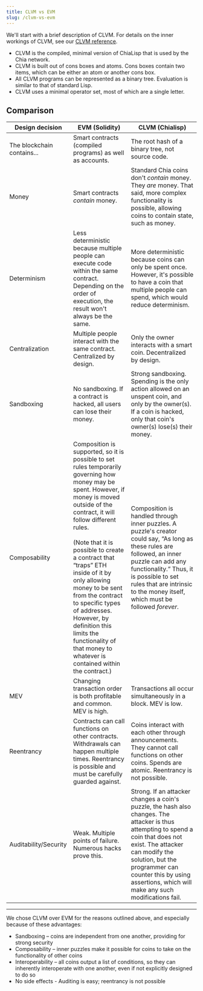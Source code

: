 ```yaml
---
title: CLVM vs EVM
slug: /clvm-vs-evm
---
```


We'll start with a brief description of CLVM. For details on the inner workings of CLVM, see our [CLVM reference](https://chialisp.com/clvm "CLVM reference on chialisp.com").

- CLVM is the compiled, minimal version of ChiaLisp that is used by the Chia network.
- CLVM is built out of cons boxes and atoms. Cons boxes contain two items, which can be either an atom or another cons box.
- All CLVM programs can be represented as a binary tree. Evaluation is similar to that of standard Lisp.
- CLVM uses a minimal operator set, most of which are a single letter.

## Comparison

| Design decision            | EVM (Solidity)                                                                                                                                                                                                                                                                                                                                                                                                                                                                          | CLVM (Chialisp)                                                                                                                                                                                                                                                                         |
| -------------------------- | --------------------------------------------------------------------------------------------------------------------------------------------------------------------------------------------------------------------------------------------------------------------------------------------------------------------------------------------------------------------------------------------------------------------------------------------------------------------------------------- | --------------------------------------------------------------------------------------------------------------------------------------------------------------------------------------------------------------------------------------------------------------------------------------- |
| The blockchain contains... | Smart contracts (compiled programs) as well as accounts.                                                                                                                                                                                                                                                                                                                                                                                                                                | The root hash of a binary tree, not source code.                                                                                                                                                                                                                                        |
| Money                      | Smart contracts _contain_ money.                                                                                                                                                                                                                                                                                                                                                                                                                                                        | Standard Chia coins don't _contain_ money. They _are_ money. That said, more complex functionality is possible, allowing coins to contain state, such as money.                                                                                                                         |
| Determinism                | Less deterministic because multiple people can execute code within the same contract. Depending on the order of execution, the result won't always be the same.                                                                                                                                                                                                                                                                                                                         | More deterministic because coins can only be spent once. However, it's possible to have a coin that multiple people can spend, which would reduce determinism.                                                                                                                          |
| Centralization             | Multiple people interact with the same contract. Centralized by design.                                                                                                                                                                                                                                                                                                                                                                                                                 | Only the owner interacts with a smart coin. Decentralized by design.                                                                                                                                                                                                                    |
| Sandboxing                 | No sandboxing. If a contract is hacked, all users can lose their money.                                                                                                                                                                                                                                                                                                                                                                                                                 | Strong sandboxing. Spending is the only action allowed on an unspent coin, and only by the owner(s). If a coin is hacked, only that coin's owner(s) lose(s) their money.                                                                                                                |
| Composability              | Composition is supported, so it is possible to set rules temporarily governing how money may be spent. However, if money is moved outside of the contract, it will follow different rules.<br/><br/> (Note that it is possible to create a contract that “traps” ETH inside of it by only allowing money to be sent from the contract to specific types of addresses. However, by definition this limits the functionality of that money to whatever is contained within the contract.) | Composition is handled through inner puzzles. A puzzle's creator could say, “As long as these rules are followed, an inner puzzle can add any functionality.” Thus, it is possible to set rules that are intrinsic to the money itself, which must be followed _forever_.               |
| MEV                        | Changing transaction order is both profitable and common. MEV is high.                                                                                                                                                                                                                                                                                                                                                                                                                  | Transactions all occur simultaneously in a block. MEV is low.                                                                                                                                                                                                                           |
| Reentrancy                 | Contracts can call functions on other contracts. Withdrawals can happen multiple times. Reentrancy is possible and must be carefully guarded against.                                                                                                                                                                                                                                                                                                                                   | Coins interact with each other through announcements. They cannot call functions on other coins. Spends are atomic. Reentrancy is not possible.                                                                                                                                         |
| Auditability/Security      | Weak. Multiple points of failure. Numerous hacks prove this.                                                                                                                                                                                                                                                                                                                                                                                                                            | Strong. If an attacker changes a coin's puzzle, the hash also changes. The attacker is thus attempting to spend a coin that does not exist. The attacker can modify the solution, but the programmer can counter this by using assertions, which will make any such modifications fail. |

---

We chose CLVM over EVM for the reasons outlined above, and especially because of these advantages:

- Sandboxing – coins are independent from one another, providing for strong security
- Composability – inner puzzles make it possible for coins to take on the functionality of other coins
- Interoperability – all coins output a list of conditions, so they can inherently interoperate with one another, even if not explicitly designed to do so
- No side effects - Auditing is easy; reentrancy is not possible
